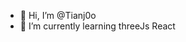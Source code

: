 - 👋 Hi, I’m @Tianj0o
- 🌱 I’m currently learning threeJs React


<!---
Tianj0o/Tianj0o is a ✨ special ✨ repository because its `README.md` (this file) appears on your GitHub profile.
You can click the Preview link to take a look at your changes.
--->
